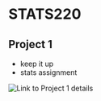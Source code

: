 # STATS220
## Project 1

* keep it up
* stats assignment

![Link to Project 1 details]("https://www.stat.auckland.ac.nz/~fergusson/stats220_S124/project1.php")
